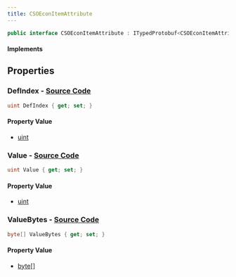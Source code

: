 ```yaml
---
title: CSOEconItemAttribute
---
```


```csharp
public interface CSOEconItemAttribute : ITypedProtobuf<CSOEconItemAttribute>, INativeHandle
```

#### Implements

## Properties

### **DefIndex** - [Source Code](https://github.com/swiftly-solution/swiftlys2/blob/main/managed/src/SwiftlyS2.Generated/Protobufs/Interfaces/CSOEconItemAttribute.cs#L13)

```csharp
uint DefIndex { get; set; }
```

#### Property Value

- [uint](https://learn.microsoft.com/dotnet/api/system.uint32)

### **Value** - [Source Code](https://github.com/swiftly-solution/swiftlys2/blob/main/managed/src/SwiftlyS2.Generated/Protobufs/Interfaces/CSOEconItemAttribute.cs#L16)

```csharp
uint Value { get; set; }
```

#### Property Value

- [uint](https://learn.microsoft.com/dotnet/api/system.uint32)

### **ValueBytes** - [Source Code](https://github.com/swiftly-solution/swiftlys2/blob/main/managed/src/SwiftlyS2.Generated/Protobufs/Interfaces/CSOEconItemAttribute.cs#L19)

```csharp
byte[] ValueBytes { get; set; }
```

#### Property Value

- [byte](https://learn.microsoft.com/dotnet/api/system.byte)[]

